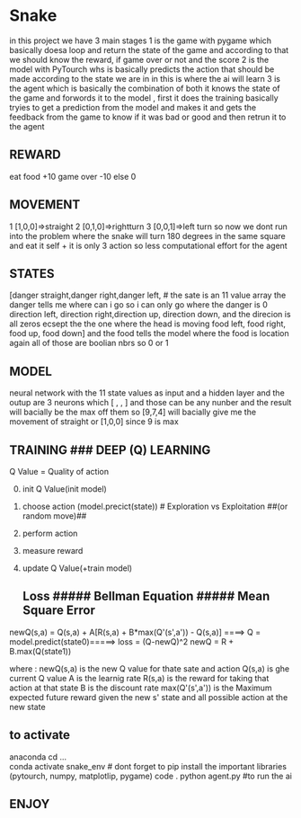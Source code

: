# Snake


in this project we have 3 main stages 
	1 is the game with pygame which basically doesa loop and return the state of the game and according to that we should know the reward, if game over or not and the score
 	2 is the model with PyTourch whs is basically predicts the action that should be made according to the state we are in in this is where the ai will learn
  	3 is the agent which is basically the combination of both it knows the state of the game and forwords it to the model , first it does the training basically tryies to get a prediction from the model and makes it and gets the feedback from the game to know if it was bad or good and then retrun it to the agent





## REWARD ##
eat food 	+10
game over 	-10
else 		  0





## MOVEMENT ##
 1 [1,0,0]=>straight
 2 [0,1,0]=>rightturn
 3 [0,0,1]=>left turn
so now we dont run into the problem where the snake will turn 180 degrees in the same square and eat it self + it is only 3 action so less computational effort for the agent 




## STATES ##
[danger straight,danger right,danger left,				# the sate is an 11 value array the danger tells me where can i go so i can only go where the danger is 0
 direction left, direction right,direction up, direction down,		and the direcion is all zeros ecsept the the one where the head is moving 
 food left, food right, food up, food down]				and the food tells the model where the food is location again all of those are boolian nbrs so 0 or 1




 ## MODEL ##
neural network with the 11 state values as input and a hidden layer and the outup are 3 neurons which [ , , ] and those can be any nunber and the result will bacially be the max off them so [9,7,4] will bacially give me the movement of straight or [1,0,0] since 9 is max




## TRAINING ### DEEP (Q) LEARNING ##
   Q Value = Quality of action 

   0. init Q Value(init model)
   1. choose action (model.precict(state))		# Exploration vs Exploitation
				##(or random move)##		
   2. perform action
   3. measure reward
   4. update Q Value(+train model)

      

		## Loss ##### Bellman Equation ##### Mean Square Error ##
newQ(s,a) = Q(s,a) + A[R(s,a) + B*max(Q'(s',a')) - Q(s,a)] ====> Q    = model.predict(state0)=====>	loss = (Q-newQ)^2
													newQ = R + B.max(Q(state1))


where :	newQ(s,a) is the new Q value for thate sate and action
	Q(s,a) is ghe current Q value
	A is the learnig rate
	R(s,a) is the reward for taking that action at that state
	B is the discount rate
	max(Q'(s',a')) is the Maximum expected future reward given the new s' state and all possible action at the new state 






## to activate ##
anaconda   	cd ...				
		conda activate snake_env	# dont forget to pip install the important libraries (pytourch, numpy, matplotlip, pygame)
		code .
		python agent.py			#to run the ai	

  
##   ENJOY   ##
